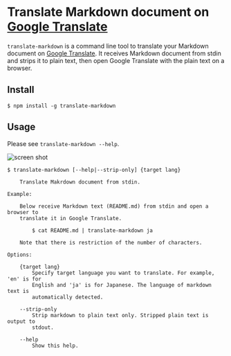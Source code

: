 Translate Markdown document on [Google Translate](https://translate.google.com/)
================================================================================

`translate-markdown` is a command line tool to translate your Markdown document on [Google Translate](https://translate.google.com/). It receives Markdown document from stdin and strips it to plain text, then open Google Translate with the plain text on a browser.

## Install

```
$ npm install -g translate-markdown
```

## Usage

Please see `translate-markdown --help`.

![screen shot](https://github.com/rhysd/ss/blob/master/translate-markdown/main.gif?raw=true)

```
$ translate-markdown [--help|--strip-only] {target lang}

    Translate Makrdown document from stdin.

Example:

    Below receive Markdown text (README.md) from stdin and open a browser to
    translate it in Google Translate.

        $ cat README.md | translate-markdown ja

    Note that there is restriction of the number of characters.

Options:

    {target lang}
        Specify target language you want to translate. For example, 'en' is for
        English and 'ja' is for Japanese. The language of markdown text is
        automatically detected.

    --strip-only
        Strip markdown to plain text only. Stripped plain text is output to
        stdout.

    --help
        Show this help.
```

